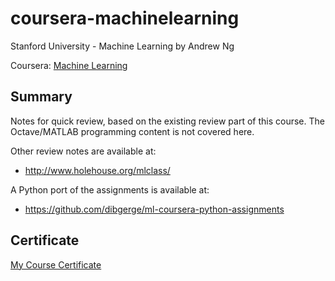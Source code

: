 # coursera-machinelearning
Stanford University - Machine Learning by Andrew Ng

Coursera: [Machine Learning](MachineLearning.ipynb)

## Summary

Notes for quick review, based on the existing review part of this course. The Octave/MATLAB programming content is not covered here.

Other review notes are available at:
* http://www.holehouse.org/mlclass/

A Python port of the assignments is available at:
* https://github.com/dibgerge/ml-coursera-python-assignments

## Certificate

[My Course Certificate](ML-certificate.pdf)